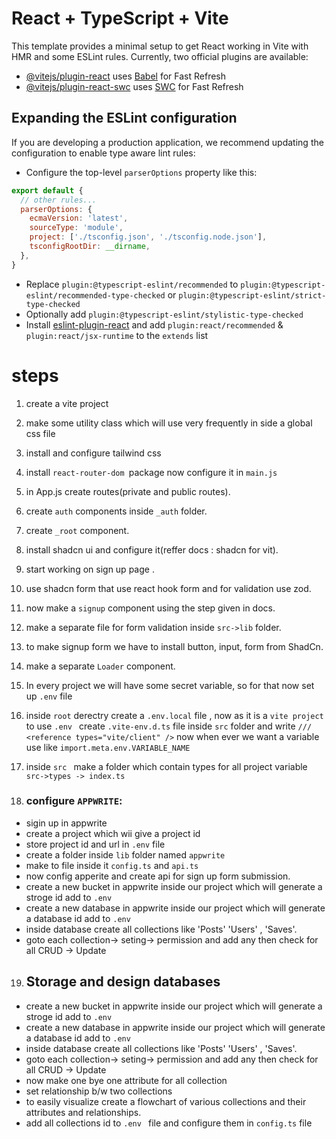# React + TypeScript + Vite

This template provides a minimal setup to get React working in Vite with HMR and some ESLint rules.
Currently, two official plugins are available:

- [@vitejs/plugin-react](https://github.com/vitejs/vite-plugin-react/blob/main/packages/plugin-react/README.md) uses [Babel](https://babeljs.io/) for Fast Refresh
- [@vitejs/plugin-react-swc](https://github.com/vitejs/vite-plugin-react-swc) uses [SWC](https://swc.rs/) for Fast Refresh

## Expanding the ESLint configuration

If you are developing a production application, we recommend updating the configuration to enable type aware lint rules:

- Configure the top-level `parserOptions` property like this:

```js
export default {
  // other rules...
  parserOptions: {
    ecmaVersion: 'latest',
    sourceType: 'module',
    project: ['./tsconfig.json', './tsconfig.node.json'],
    tsconfigRootDir: __dirname,
  },
}
```
- Replace `plugin:@typescript-eslint/recommended` to `plugin:@typescript-eslint/recommended-type-checked` or `plugin:@typescript-eslint/strict-type-checked`
- Optionally add `plugin:@typescript-eslint/stylistic-type-checked`
- Install [eslint-plugin-react](https://github.com/jsx-eslint/eslint-plugin-react) and add `plugin:react/recommended` & `plugin:react/jsx-runtime` to the `extends` list

# steps
1. create a vite project
2. make some utility class which will use very frequently in side a global css file
3. install and configure tailwind css
4. install ```react-router-dom ```package now configure it in ```main.js```
5. in App.js create routes(private and public routes).
6. create ```auth``` components inside ```_auth``` folder.
7. create ```_root``` component.
8. install shadcn ui and configure it(reffer docs : shadcn for vit).
9. start working on sign up page .
10. use shadcn form that use react hook form and for validation use zod.
11. now make a ```signup``` component using the step given in docs.
12. make a separate file for form validation inside  ``` src->lib ``` folder.
13. to make signup form we have to install button, input, form from ShadCn.
14. make a separate ```Loader``` component.
15. In every project we will have some secret variable, so for that now set up ```.env``` file
16. inside ```root``` derectry create a ```.env.local``` file , now as it is a ```vite project``` to use ```.env ``` create ```.vite-env.d.ts``` file inside ```src``` folder and write ```/// <reference types="vite/client" />``` 
now when ever we want a variable use like ```import.meta.env.VARIABLE_NAME```
17.  inside ```src ``` make a folder which contain types for all project variable ```src->types -> index.ts```

18. ### configure ```APPWRITE```:
  - sigin up in appwrite 
  - create a project which wii give a project id
  - store project id and url in ```.env``` file
  - create a folder inside ```lib``` folder named ```appwrite```
  - make to file inside it ```config.ts``` and ```api.ts```
  - now  config apperite and create api for sign up form submission.
  - create a new bucket in appwrite inside our project which will generate a stroge id add to ```.env```
  - create a new database in appwrite inside our project which will generate a database id add to ```.env```
  - inside database create all collections like 'Posts' 'Users' , 'Saves'.
  - goto each collection-> seting-> permission and add any then check for all CRUD -> Update

19. ## Storage and design  databases
  - create a new bucket in appwrite inside our project which will generate a stroge id add to ```.env```
  - create a new database in appwrite inside our project which will generate a database id add to ```.env```
  - inside database create all collections like 'Posts' 'Users' , 'Saves'.
  - goto each collection-> seting-> permission and add any then check for all CRUD -> Update
  - now make one bye one attribute for all collection
  - set relationship b/w two collections
  - to easily visualize create a flowchart of various collections and their attributes and relationships.
  - add all collections id to ```.env ``` file and configure them in ```config.ts``` file

